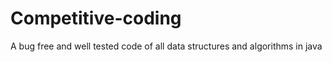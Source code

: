 # Competitive-coding
A bug free and well tested code of all data structures and algorithms in java 
